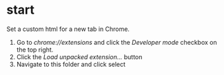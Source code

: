 # start

Set a custom html for a new tab in Chrome.

1. Go to *chrome://extensions* and click the *Developer mode* checkbox on the top right.
2. Click the *Load unpacked extension…* button
3. Navigate to this folder and click select
